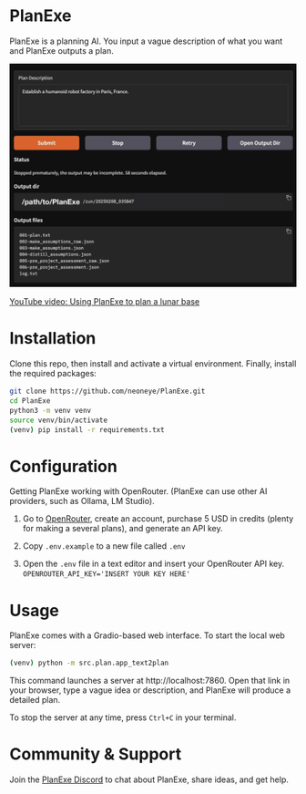 # PlanExe

PlanExe is a planning AI. You input a vague description of what you want and PlanExe outputs a plan.

![Screenshot of PlanExe](/extra/planexe-humanoid-factory.jpg?raw=true "Screenshot of PlanExe")

[YouTube video: Using PlanExe to plan a lunar base](https://www.youtube.com/watch?v=7AM2F1C4CGI)

# Installation

Clone this repo, then install and activate a virtual environment. Finally, install the required packages:

```bash
git clone https://github.com/neoneye/PlanExe.git
cd PlanExe
python3 -m venv venv
source venv/bin/activate
(venv) pip install -r requirements.txt
```

# Configuration

Getting PlanExe working with OpenRouter. (PlanExe can use other AI providers, such as Ollama, LM Studio).

1. Go to [OpenRouter](https://openrouter.ai/), create an account, purchase 5 USD in credits (plenty for making a several plans), and generate an API key.

2. Copy `.env.example` to a new file called `.env`

3. Open the `.env` file in a text editor and insert your OpenRouter API key.
```OPENROUTER_API_KEY='INSERT YOUR KEY HERE'```

# Usage

PlanExe comes with a Gradio-based web interface. To start the local web server:

```bash
(venv) python -m src.plan.app_text2plan
```

This command launches a server at http://localhost:7860. Open that link in your browser, type a vague idea or description, and PlanExe will produce a detailed plan.

To stop the server at any time, press `Ctrl+C` in your terminal.

# Community & Support

Join the [PlanExe Discord](https://neoneye.github.io/PlanExe-web/discord) to chat about PlanExe, share ideas, and get help.

